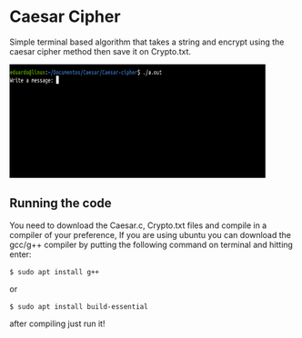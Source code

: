 # Caesar Cipher
Simple terminal based algorithm that takes a string and encrypt using the caesar cipher method then save it on Crypto.txt.

<img src="CaesarCrypto.gif" width="450" height="200">

    
## Running the code
You need to download the Caesar.c, Crypto.txt files and compile in a compiler of your preference,
If you are using ubuntu you can download the gcc/g++ compiler by putting the following command on terminal and hitting enter:
    
    $ sudo apt install g++
    
or

    $ sudo apt install build-essential
    
after compiling just run it!
